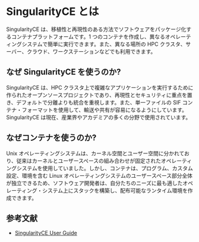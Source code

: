 # SingularityCE とは

SingularityCE は、移植性と再現性のある方法でソフトウェアをパッケージ化するコンテナプラットフォームです。1 つのコンテナを作成し、異なるオペレーティングシステムで簡単に実行できます。また、異なる場所の HPC クラスタ、サーバー、クラウド、ワークステーションなどでも利用できます。

## なぜ SingularityCE を使うのか?

SingularityCE は、HPC クラスタ上で複雑なアプリケーションを実行するために作られたオープンソースプロジェクトであり、再現性とセキュリティに重点を置き、デフォルトで分離よりも統合を重視します。また、単一ファイルの SIF コンテナ・フォーマットを使用して、輸送や共有が容易になるようにしています。SingularityCE は現在、産業界やアカデミアの多くの分野で使用されています。

## なぜコンテナを使うのか?

Unix オペレーティングシステムは、カーネル空間とユーザー空間に分かれており、従来はカーネルとユーザースペースの組み合わせが固定されたオペレーティングシステムを使用していました。しかし、コンテナは、プログラム、カスタム設定、環境を含む Linux オペレーティングシステムのユーザースペース部分全体が独立できるため、ソフトウェア開発者は、自分たちのニーズに最も適したオペレーティング・システム上にスタックを構築し、配布可能なランタイム環境を作成できます。

## 参考文献
- [SingularityCE User Guide](https://docs.sylabs.io/guides/3.11/user-guide/)
